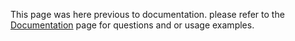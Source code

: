 This page was here previous to documentation.
please refer to the [Documentation](Documentation.md) page for questions
and or usage examples.